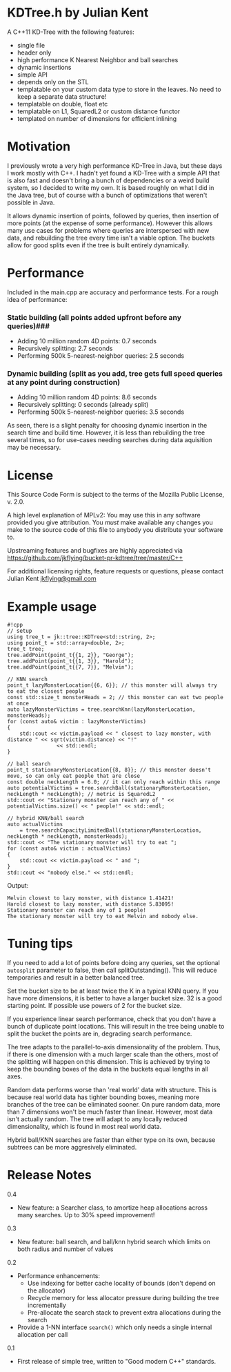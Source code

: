 # KDTree.h by Julian Kent #

A C++11 KD-Tree with the following features:

* single file
* header only
* high performance K Nearest Neighbor and ball searches
* dynamic insertions
* simple API
* depends only on the STL
* templatable on your custom data type to store in the leaves. No need to keep a separate data structure!
* templatable on double, float etc
* templatable on L1, SquaredL2 or custom distance functor
* templated on number of dimensions for efficient inlining

# Motivation #

I previously wrote a very high performance KD-Tree in Java, but these days I work mostly with C++.
I hadn't yet found a KD-Tree with a simple API that is also fast and doesn't bring a bunch of dependencies
or a weird build system, so I decided to write my own. It is based roughly on what I did in the Java tree, but of
course with a bunch of optimizations that weren't possible in Java.

It allows dynamic insertion of points, followed by queries, then insertion of more points (at the expense of some performance).
However this allows many use cases for problems where queries are interspersed with new data, and rebuilding the tree
every time isn't a viable option. The buckets allow for good splits even if the tree is built entirely dynamically.

# Performance #

Included in the main.cpp are accuracy and performance tests. For a rough idea of performance:

### Static building (all points added upfront before any queries)###

* Adding 10 million random 4D points: 0.7 seconds
* Recursively splitting: 2.7 seconds
* Performing 500k 5-nearest-neighbor queries: 2.5 seconds

### Dynamic building (split as you add, tree gets full speed queries at any point during construction) ###

* Adding 10 million random 4D points: 8.6 seconds
* Recursively splitting: 0 seconds (already split)
* Performing 500k 5-nearest-neighbor queries: 3.5 seconds

As seen, there is a slight penalty for choosing dynamic insertion in the search time and build time. However, it is
less than rebuilding the tree several times, so for use-cases needing searches during data aquisition may be necessary.

# License #

This Source Code Form is subject to the terms of the Mozilla Public
License, v. 2.0.

A high level explanation of MPLv2: You may use this in any software provided you give attribution. You *must* make
available any changes you make to the source code of this file to anybody you distribute your software to.

Upstreaming features and bugfixes are highly appreciated via https://github.com/jkflying/bucket-pr-kdtree/tree/master/C++

For additional licensing rights, feature requests or questions, please contact Julian Kent <jkflying@gmail.com>

# Example usage #
```
#!cpp
// setup
using tree_t = jk::tree::KDTree<std::string, 2>;
using point_t = std::array<double, 2>;
tree_t tree;
tree.addPoint(point_t{{1, 2}}, "George");
tree.addPoint(point_t{{1, 3}}, "Harold");
tree.addPoint(point_t{{7, 7}}, "Melvin");

// KNN search
point_t lazyMonsterLocation{{6, 6}}; // this monster will always try to eat the closest people
const std::size_t monsterHeads = 2; // this monster can eat two people at once
auto lazyMonsterVictims = tree.searchKnn(lazyMonsterLocation, monsterHeads);
for (const auto& victim : lazyMonsterVictims)
{
    std::cout << victim.payload << " closest to lazy monster, with distance " << sqrt(victim.distance) << "!"
                << std::endl;
}

// ball search
point_t stationaryMonsterLocation{{8, 8}}; // this monster doesn't move, so can only eat people that are close
const double neckLength = 6.0; // it can only reach within this range
auto potentialVictims = tree.searchBall(stationaryMonsterLocation, neckLength * neckLength); // metric is SquaredL2
std::cout << "Stationary monster can reach any of " << potentialVictims.size() << " people!" << std::endl;

// hybrid KNN/ball search
auto actualVictims
    = tree.searchCapacityLimitedBall(stationaryMonsterLocation, neckLength * neckLength, monsterHeads);
std::cout << "The stationary monster will try to eat ";
for (const auto& victim : actualVictims)
{
    std::cout << victim.payload << " and ";
}
std::cout << "nobody else." << std::endl;

```
Output:

    Melvin closest to lazy monster, with distance 1.41421!
    Harold closest to lazy monster, with distance 5.83095!
    Stationary monster can reach any of 1 people!
    The stationary monster will try to eat Melvin and nobody else.

# Tuning tips #

If you need to add a lot of points before doing any queries, set the optional `autosplit` parameter to false,
then call splitOutstanding(). This will reduce temporaries and result in a better balanced tree.

Set the bucket size to be at least twice the K in a typical KNN query. If you have more dimensions, it is better to
have a larger bucket size. 32 is a good starting point. If possible use powers of 2 for the bucket size.

If you experience linear search performance, check that you don't have a bunch of duplicate point locations. This
will result in the tree being unable to split the bucket the points are in, degrading search performance.

The tree adapts to the parallel-to-axis dimensionality of the problem. Thus, if there is one dimension with a much
larger scale than the others, most of the splitting will happen on this dimension. This is achieved by trying to
keep the bounding boxes of the data in the buckets equal lengths in all axes.

Random data performs worse than 'real world' data with structure. This is because real world data has tighter
bounding boxes, meaning more branches of the tree can be eliminated sooner. On pure random data, more than 7 dimensions
won't be much faster than linear. However, most data isn't actually random. The tree will adapt to any locally reduced
dimensionality, which is found in most real world data.

Hybrid ball/KNN searches are faster than either type on its own, because subtrees can be more aggresively eliminated.

# Release Notes #

0.4

* New feature: a Searcher class, to amortize heap allocations across many searches. Up to 30% speed improvement!

0.3

* New feature: ball search, and ball/knn hybrid search which limits on both radius and number of values

0.2

* Performance enhancements:
    * Use indexing for better cache locality of bounds (don't depend on the allocator)
    * Recycle memory for less allocator pressure during building the tree incrementally
    * Pre-allocate the search stack to prevent extra allocations during the search
* Provide a 1-NN interface `search()` which only needs a single internal allocation per call

0.1

* First release of simple tree, written to "Good modern C++" standards.
